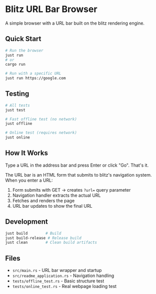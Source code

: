 # Blitz URL Bar Browser

A simple browser with a URL bar built on the blitz rendering engine.

## Quick Start

```bash
# Run the browser
just run
# or
cargo run

# Run with a specific URL
just run https://google.com
```

## Testing

```bash
# All tests
just test

# Fast offline test (no network)
just offline

# Online test (requires network)
just online
```

## How It Works

Type a URL in the address bar and press Enter or click "Go". That's it.

The URL bar is an HTML form that submits to blitz's navigation system. When you enter a URL:

1. Form submits with GET → creates `?url=` query parameter
2. Navigation handler extracts the actual URL
3. Fetches and renders the page
4. URL bar updates to show the final URL

## Development

```bash
just build        # Build
just build-release # Release build
just clean        # Clean build artifacts
```

## Files

- `src/main.rs` - URL bar wrapper and startup
- `src/readme_application.rs` - Navigation handling
- `tests/offline_test.rs` - Basic structure test
- `tests/online_test.rs` - Real webpage loading test
